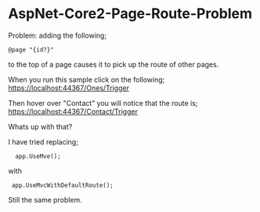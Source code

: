 # AspNet-Core2-Page-Route-Problem

Problem: adding the following;
```
@page "{id?}"
```
to the top of a page causes it to pick up the route of other pages.

When you run this sample click on the following;  
[https://localhost:44367/Ones/Trigger](https://localhost:44367/Ones/Trigger)

Then hover over "Contact" you will notice that the route is;  
[https://localhost:44367/Contact/Trigger](https://localhost:44367/Contact/Trigger)  

Whats up with that?  

I have tried replacing;
```
  app.UseMve();
```
with
```
 app.UseMvcWithDefaultRoute();
```
Still the same problem.



